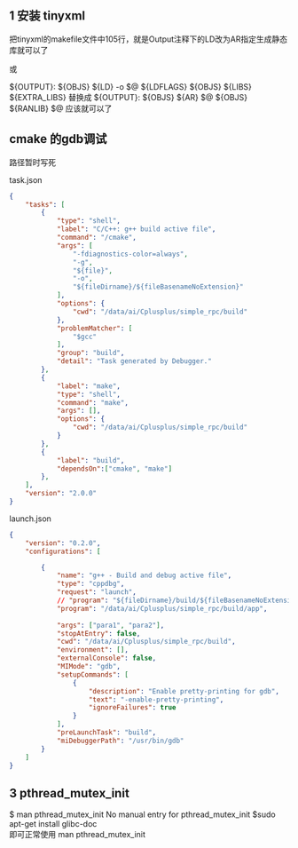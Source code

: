 ## 1 安装 tinyxml 

把tinyxml的makefile文件中105行，就是Output注释下的LD改为AR指定生成静态库就可以了

或

${OUTPUT}: ${OBJS}
${LD} -o $@ ${LDFLAGS} ${OBJS} ${LIBS} ${EXTRA_LIBS}
替换成
${OUTPUT}: ${OBJS}
	${AR} $@ ${OBJS}
	${RANLIB} $@
应该就可以了


## cmake 的gdb调试
路径暂时写死

task.json
```json
{
    "tasks": [
        {
            "type": "shell",
            "label": "C/C++: g++ build active file",
            "command": "/cmake",
            "args": [
                "-fdiagnostics-color=always",
                "-g",
                "${file}",
                "-o",
                "${fileDirname}/${fileBasenameNoExtension}"
            ],
            "options": {
                "cwd": "/data/ai/Cplusplus/simple_rpc/build"
            },
            "problemMatcher": [
                "$gcc"
            ],
            "group": "build",
            "detail": "Task generated by Debugger."
        },
        {
            "label": "make",
            "type": "shell",
            "command": "make",
            "args": [],
            "options": {
                "cwd": "/data/ai/Cplusplus/simple_rpc/build"
            }
        },
        {
            "label": "build",
            "dependsOn":["cmake", "make"]
        },
    ],
    "version": "2.0.0"
}
```

launch.json
```json
{
    "version": "0.2.0",
    "configurations": [

        {
            "name": "g++ - Build and debug active file",
            "type": "cppdbg",
            "request": "launch",
            // "program": "${fileDirname}/build/${fileBasenameNoExtension}",
            "program": "/data/ai/Cplusplus/simple_rpc/build/app",
             
            "args": ["para1", "para2"],
            "stopAtEntry": false,
            "cwd": "/data/ai/Cplusplus/simple_rpc/build",
            "environment": [],
            "externalConsole": false,
            "MIMode": "gdb",
            "setupCommands": [
                {
                    "description": "Enable pretty-printing for gdb",
                    "text": "-enable-pretty-printing",
                    "ignoreFailures": true
                }
            ],
            "preLaunchTask": "build",
            "miDebuggerPath": "/usr/bin/gdb"
        }
    ]
}

```

## 3 pthread_mutex_init
$ man pthread_mutex_init
No manual entry for pthread_mutex_init
$sudo apt-get install glibc-doc  
即可正常使用 man pthread_mutex_init

